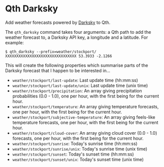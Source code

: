 Qth Darksky
===========

Add weather forecasts powered by [Darksky](https://darksky.net/poweredby/) to
Qth.

The `qth_darksky` command takes four arguments: a Qth path to add the weather
forecast to, a Darksky API key, a longitude and a latitude. For example:

    $ qth_darksky --prefix=weather/stockport/ XXXXXXXXXXXXXXXXXXXXXXXXXXXXXXXX 53.3933 -2.1266

This will create the following properties which summarise parts of the Darksky
forecast that I happen to be interested in...

* `weather/stockport/last-update`: Last update time (hh:mm:ss)
* `weather/stockport/last-update/unix`: Last update time (unix time)
* `weather/stockport/precipitation`: An array giving precipitation
  probabilities (0.0 - 1.0), one per hour, with the first being for the current
  hour.
* `weather/stockport/temperature`: An array giving temperature forecasts, one
  per hour, with the first being for the current hour.
* `weather/stockport/subjective-temperature`: An array giving feels-like
  temperature forecasts, one per hour, with the first being for the current
  hour.
* `weather/stockport/cloud-cover`: An array giving cloud cover
  (0.0 - 1.0) forecasts, one per hour, with the first being for the current
  hour.
* `weather/stockport/sunrise`: Today's sunrise time (hh:mm:ss)
* `weather/stockport/sunrise/unix`: Today's sunrise time (unix time)
* `weather/stockport/sunset`: Today's sunset time (hh:mm:ss)
* `weather/stockport/sunset/unix`: Today's sunset time (unix time)
